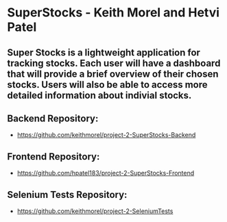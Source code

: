 # SuperStocks - Keith Morel and Hetvi Patel

## Super Stocks is a lightweight application for tracking stocks. Each user will have a dashboard that will provide a brief overview of their chosen stocks. Users will also be able to access more detailed information about indivial stocks.

## Backend Repository:
- https://github.com/keithmorel/project-2-SuperStocks-Backend

## Frontend Repository:
- https://github.com/hpatel183/project-2-SuperStocks-Frontend

## Selenium Tests Repository:
- https://github.com/keithmorel/project-2-SeleniumTests
